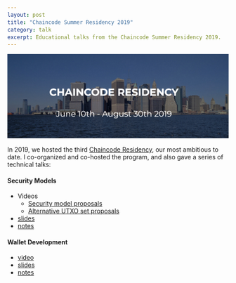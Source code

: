 ```yaml
---
layout: post
title: "Chaincode Summer Residency 2019"
category: talk
excerpt: Educational talks from the Chaincode Summer Residency 2019.
---
```


<img class="center-img" src="./residency2019.png" alt="Residency 2019">

In 2019, we hosted the third [Chaincode
Residency](https://residency.chaincode.com/), our most ambitious to date. I
co-organized and co-hosted the program, and also gave a series of technical
talks:

#### Security Models

- Videos
  - [Security model proposals](https://www.youtube.com/watch?v=6gGcS4N5Rg4&list=PLpLH33TRghT0z4nnoJx6646nfsMFvnVwF&index=4)
  - [Alternative UTXO set proposals](https://www.youtube.com/watch?v=F3BCP0wiYOw&list=PLpLH33TRghT0z4nnoJx6646nfsMFvnVwF&index=5)
- [slides](./security-slides.pdf)
- [notes](./security-notes.pdf)

#### Wallet Development

- [video](https://www.youtube.com/watch?v=j0V8elTzYAA&list=PLpLH33TRghT0z4nnoJx6646nfsMFvnVwF&index=8)
- [slides](./wallet-slides.pdf)
- [notes](./wallet-notes.pdf)


